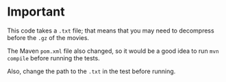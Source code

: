 # Important

This code takes a `.txt` file; that means that you may need to decompress before the `.gz` of the movies.

The Maven `pom.xml` file also changed, so it would be a good idea to run `mvn compile` before running the tests.

Also, change the path to the `.txt` in the test before running.